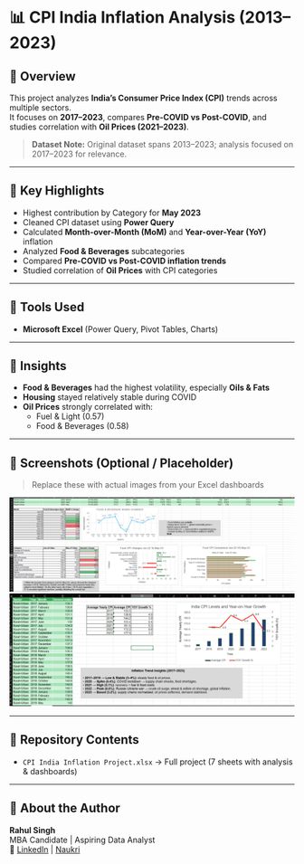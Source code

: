 # 📊 CPI India Inflation Analysis (2013–2023)

## 🔹 Overview  
This project analyzes **India’s Consumer Price Index (CPI)** trends across multiple sectors.  
It focuses on **2017–2023**, compares **Pre-COVID vs Post-COVID**, and studies correlation with **Oil Prices (2021–2023)**.  

> **Dataset Note:** Original dataset spans 2013–2023; analysis focused on 2017–2023 for relevance.  

---

## 🔹 Key Highlights  
- Highest contribution by Category for **May 2023**
- Cleaned CPI dataset using **Power Query**  
- Calculated **Month-over-Month (MoM)** and **Year-over-Year (YoY)** inflation  
- Analyzed **Food & Beverages** subcategories  
- Compared **Pre-COVID vs Post-COVID inflation trends**  
- Studied correlation of **Oil Prices** with CPI categories  

---

## 🔹 Tools Used  
- **Microsoft Excel** (Power Query, Pivot Tables, Charts)  

---

## 🔹 Insights  
- **Food & Beverages** had the highest volatility, especially **Oils & Fats**  
- **Housing** stayed relatively stable during COVID  
- **Oil Prices** strongly correlated with:  
  - Fuel & Light (0.57)  
  - Food & Beverages (0.58)  

---

## 🔹 Screenshots (Optional / Placeholder)
> Replace these with actual images from your Excel dashboards  

![Dashboard Example 1](dashboard1.png)  
![Dashboard Example 2](dashboard2.png)  

---

## 🔹 Repository Contents  
- `CPI India Inflation Project.xlsx` → Full project (7 sheets with analysis & dashboards)  

---

## 👤 About the Author  
**Rahul Singh**  
MBA Candidate | Aspiring Data Analyst  
📌 [LinkedIn](https://www.linkedin.com/in/rahul-singh-184951257/) | [Naukri](https://www.naukri.com/mnjuser/profile?id=&altresid)
